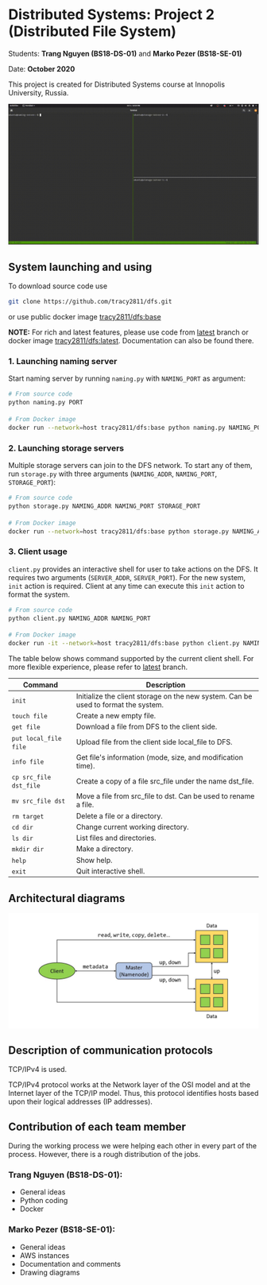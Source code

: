 # Distributed Systems: Project 2 (Distributed File System)

Students: **Trang Nguyen (BS18-DS-01)** and **Marko Pezer (BS18-SE-01)**

Date: **October 2020**

This project is created for Distributed Systems course at Innopolis University, Russia.

![Demo](diagrams/demo.gif)

## System launching and using

To download source code use

```bash
git clone https://github.com/tracy2811/dfs.git
```

or use public docker image [tracy2811/dfs:base](https://hub.docker.com/repository/docker/tracy2811/dfs)

**NOTE:** For rich and latest features, please use code from [latest](https://github.com/tracy2811/dfs/tree/latest) branch or docker image [tracy2811/dfs:latest](https://hub.docker.com/repository/docker/tracy2811/dfs). Documentation can also be found there.


### 1. Launching naming server

Start naming server by running `naming.py` with `NAMING_PORT` as argument:

```bash
# From source code
python naming.py PORT

# From Docker image
docker run --network=host tracy2811/dfs:base python naming.py NAMING_PORT
```

### 2. Launching storage servers

Multiple storage servers can join to the DFS network. 
To start any of them, run `storage.py` with three arguments (`NAMING_ADDR`, `NAMING_PORT`, `STORAGE_PORT`):

```bash
# From source code
python storage.py NAMING_ADDR NAMING_PORT STORAGE_PORT

# From Docker image
docker run --network=host tracy2811/dfs:base python storage.py NAMING_ADDR NAMING_PORT STORAGE_PORT
```

### 3. Client usage

`client.py` provides an interactive shell for user to take actions on the DFS. It requires two arguments (`SERVER_ADDR`, `SERVER_PORT`). 
For the new system, `init` action is required. Client at any time can execute this `init` action to format the system.

```bash
# From source code
python client.py NAMING_ADDR NAMING_PORT

# From Docker image
docker run -it --network=host tracy2811/dfs:base python client.py NAMING_ADDR NAMING_PORT
```

The table below shows command supported by the current client shell. For more flexible experience, please refer to [latest](https://github.com/tracy2811/dfs/tree/latest) branch.

Command | Description
--- | ---
`init` | Initialize the client storage on the new system. Can be used to format the system.
`touch file` | Create a new empty file.
`get file` | Download a file from DFS to the client side.
`put local_file file` | Upload file from the client side local_file to DFS.
`info file` | Get file's information (mode, size, and modification time).
`cp src_file dst_file` | Create a copy of a file src_file under the name dst_file.
`mv src_file dst` | Move a file from src_file to dst. Can be used to rename a file.
`rm target` | Delete a file or a directory.
`cd dir` | Change current working directory.
`ls dir`  | List files and directories.
`mkdir dir` | Make a directory.
`help` | Show help.
`exit` | Quit interactive shell.

## Architectural diagrams

![Diagram_01](diagrams/diagram_01.JPG)

## Description of communication protocols

TCP/IPv4 is used.

TCP/IPv4 protocol works at the Network layer of the OSI model and at the Internet layer of the TCP/IP model. Thus, this protocol identifies hosts based upon their logical addresses (IP addresses).

## Contribution of each team member

During the working process we were helping each other in every part of the process. However, there is a rough distribution of the jobs.

### Trang Nguyen (BS18-DS-01):

- General ideas
- Python coding
- Docker

### Marko Pezer (BS18-SE-01):

- General ideas
- AWS instances
- Documentation and comments
- Drawing diagrams
